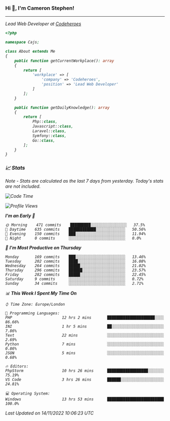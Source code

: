 ### Hi 👋, I'm Cameron Stephen!
<hr>
<p><em>Lead Web Developer at <a href="https://codeheroes.co.uk">Codeheroes</a></p>


```php
<?php

namespace Cajs;

class About extends Me
{
    public function getCurrentWorkplace(): array
    {
        return [
            'workplace' => [
                'company' => 'Codeheroes',
                'position' => 'Lead Web Developer'
            ]
        ];
    }

    public function getDailyKnowledge(): array
    {
        return [
            Php::class,
            Javascript::class,
            Laravel::class,
            Symfony::class,
            Go::class,
        ];
    }
}
```

### 📈 Stats
<p><em>Note - Stats are calculated as the last 7 days from yesterday. Today's stats are not included.</em></p>


<!--START_SECTION:waka-->
![Code Time](http://img.shields.io/badge/Code%20Time-3%2C210%20hrs%2048%20mins-blue)

![Profile Views](http://img.shields.io/badge/Profile%20Views-0-blue)

**I'm an Early 🐤** 

```text
🌞 Morning    471 commits    █████████░░░░░░░░░░░░░░░░   37.5% 
🌆 Daytime    635 commits    ████████████░░░░░░░░░░░░░   50.56% 
🌃 Evening    150 commits    ███░░░░░░░░░░░░░░░░░░░░░░   11.94% 
🌙 Night      0 commits      ░░░░░░░░░░░░░░░░░░░░░░░░░   0.0%

```
📅 **I'm Most Productive on Thursday** 

```text
Monday       169 commits    ███░░░░░░░░░░░░░░░░░░░░░░   13.46% 
Tuesday      202 commits    ████░░░░░░░░░░░░░░░░░░░░░   16.08% 
Wednesday    264 commits    █████░░░░░░░░░░░░░░░░░░░░   21.02% 
Thursday     296 commits    ██████░░░░░░░░░░░░░░░░░░░   23.57% 
Friday       282 commits    █████░░░░░░░░░░░░░░░░░░░░   22.45% 
Saturday     9 commits      ░░░░░░░░░░░░░░░░░░░░░░░░░   0.72% 
Sunday       34 commits     ░░░░░░░░░░░░░░░░░░░░░░░░░   2.71%

```


📊 **This Week I Spent My Time On** 

```text
⌚︎ Time Zone: Europe/London

💬 Programming Languages: 
PHP                      12 hrs 2 mins       █████████████████████░░░░   86.66% 
INI                      1 hr 5 mins         ██░░░░░░░░░░░░░░░░░░░░░░░   7.86% 
Text                     22 mins             ░░░░░░░░░░░░░░░░░░░░░░░░░   2.69% 
Python                   7 mins              ░░░░░░░░░░░░░░░░░░░░░░░░░   0.86% 
JSON                     5 mins              ░░░░░░░░░░░░░░░░░░░░░░░░░   0.68%

🔥 Editors: 
PhpStorm                 10 hrs 26 mins      ██████████████████░░░░░░░   75.19% 
VS Code                  3 hrs 26 mins       ██████░░░░░░░░░░░░░░░░░░░   24.81%

💻 Operating System: 
Windows                  13 hrs 53 mins      █████████████████████████   100.0%

```


 Last Updated on 14/11/2022 10:06:23 UTC
<!--END_SECTION:waka-->
